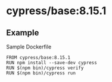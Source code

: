 # cypress/base:8.15.1

## Example

Sample Dockerfile

```
FROM cypress/base:8.15.1
RUN npm install --save-dev cypress
RUN $(npm bin)/cypress verify
RUN $(npm bin)/cypress run
```
